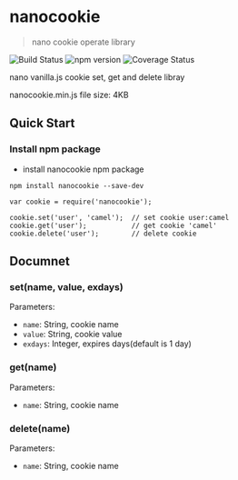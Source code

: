 # nanocookie
> nano cookie operate library

![Build Status](https://travis-ci.org/camel2243/nanocookie.svg?branch=master)
![npm version](https://badge.fury.io/js/nanocookie.svg)
![Coverage Status](https://coveralls.io/repos/camel2243/nanocookie/badge.svg?branch=master)

nano vanilla.js cookie set, get and delete libray

nanocookie.min.js file size: 4KB

## Quick Start

### Install npm package
* install nanocookie npm package
```
npm install nanocookie --save-dev

var cookie = require('nanocookie');

cookie.set('user', 'camel');  // set cookie user:camel
cookie.get('user');           // get cookie 'camel'
cookie.delete('user');        // delete cookie
```

## Documnet
### set(name, value, exdays)
Parameters:</br>
* `name`: String, cookie name
* `value`: String, cookie value
* `exdays`: Integer, expires days(default is 1 day)

### get(name)
Parameters:</br>
* `name`: String, cookie name

### delete(name)
Parameters:</br>
* `name`: String, cookie name